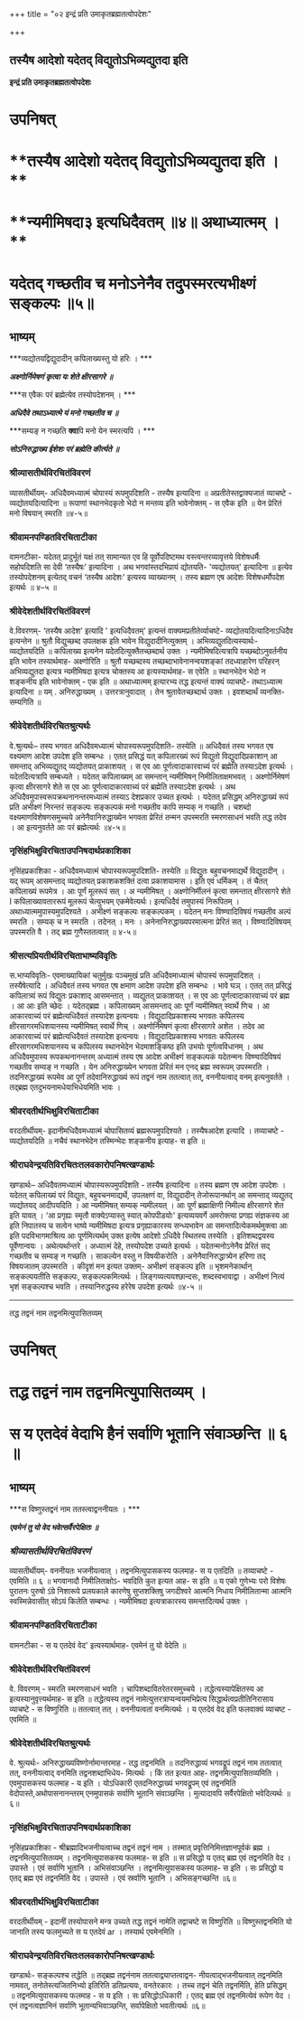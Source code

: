 +++
title = "०२ इन्द्रं प्रति उमाकृतब्रह्मतत्वोपदेशः"

+++


## तस्यैष आदेशो यदेतद् विद्युतोऽभिव्यद्युतदा इति

**इन्द्रं प्रति उमाकृतब्रह्मतत्वोपदेशः**

# **उपनिषत्**

# **तस्यैष आदेशो यदेतद् विद्युतोऽभिव्यद्युतदा इति । **

# **न्यमीमिषदा३ इत्यधिदैवतम् ॥४॥ अथाध्यात्मम् । **

# **यदेतद् गच्छतीव च मनोऽनेनैव तदुपस्मरत्यभीक्ष्णं सङ्कल्पः ॥५॥**

## **भाष्यम्**

***व्यद्योतयद्विद्युदादीन् कपिलाख्यस्तु यो हरिः । ***

***अक्ष्णोर्निमेषणं कृत्वा यः शेते क्षीरसागरे ॥***

***स एवैकः परं ब्रह्मेत्येव तस्योपदेशनम् । ***

***अधिदैवे तथाऽध्यात्मे यं मनो गच्छतीव च ॥***

***सम्यङ् न गच्छति **क्वा**पि मनो येन स्मरत्यपि । ***

***सोऽनिरुद्धाख्य ईशेशः परं ब्रह्मेति कीर्त्यते ॥***

### **श्रीव्यासतीर्थविरचितंविवरणं**

व्यासतीर्थीयम्- अधिदैवमध्यात्मं चोपास्यं रूपमुपदिशति - तस्यैष इत्यादिना ॥ अप्रतीतेस्तद्वाक्यजातं व्याचष्टे - व्यद्योतयदित्यादिना ॥ रूपाणां स्थानभेदकृतो भेदो न मन्तव्य इति भावेनोक्तम् - स एवैक इति ॥ येन प्रेरितं मनो विषयान् स्मरति ॥४-५॥

### **श्रीवामनपण्डितविरचिताटीका**

वामनटीका- यदेतत् प्रादुर्भूतं यक्षं तत् सामान्यत एव हि पूर्वोपदिष्टमथ वस्त्वन्तरव्यावृत्तये विशेषधर्मैः सहोपदिशति सा देवी ‘तस्यैषः’ इत्यादिना । अथ भगवांस्तदभिप्रायं द्योतयति- 'व्यद्योतयत्' इत्यादिना ॥ इत्येव तस्योपदेशनम् इत्येतद् वचनं ‘तस्यैष आदेशः' इत्यस्य व्याख्यानम् । तस्य ब्रह्मण एष आदेशः विशेषधर्मोपदेश इत्यर्थः ॥ ४–५ ॥

### **श्रीवेदेशतीर्थविरचितंविवरणं**

वे.विवरणम्- ‘तस्यैष आदेश' इत्यादि ' इत्यधिदैवतम्' इत्यन्तं वाक्यमप्रतीतेर्व्याचष्टे- व्यद्योतयदित्यादिनाऽधिदैव इत्यन्तेन ॥ श्रुतौ विद्युच्छब्द उपलक्षक इति भावेन विद्युदादीनित्युक्तम् । अभिव्यद्युतदित्यस्यार्थः- व्यद्योतयदिति ॥ कपिलाख्य इत्यनेन यदेतदित्युक्तैतच्छब्दार्थ उक्तः । न्यमीमिषदित्यत्रापि यच्छब्दोऽनुवर्तनीय इति भावेन तस्यार्थमाह- अक्ष्णोरिति ॥ श्रुतौ यच्छब्दस्य तच्छब्दाभावेनानन्वयशङ्कां तदध्याहारेण परिहरन् अभिव्यद्युतदा इत्यत्र न्यमीमिषदा इत्यत्र चोक्तस्य आ इत्यस्यार्थमाह- स एवेति ॥ स्थानभेदेन भेदो न शङ्कनीय इति भावेनोक्तम् - एक इति ॥ अथाध्यात्मम् इत्यारभ्य तद्ध इत्यन्तं वाक्यं व्याचष्टे- तथाऽध्यात्म इत्यादिना ॥ यम् . अनिरुद्धाख्यम् । उत्तरत्रानुवादात् । तेन श्रुतावेतच्छब्दार्थ उक्तः । इवशब्दार्थं व्यनक्ति- सम्यगिति ॥

### **श्रीवेदेशतीर्थविरचितश्रुत्यर्थः**

वे.श्रुत्यर्थः– तस्य भगवत अधिदैवमध्यात्मं चोपास्यरूपमुपदिशति- तस्येति ॥ अधिदैवतं तस्य भगवत एष वक्ष्यमाण आदेश उपदेश इति सम्बन्धः । एतत् प्रसिद्धं यत् कपिलारख्यं रूपं विद्युतो विद्युदादिप्रकाशान् आ समन्ताद् अभिव्यद्युतद् व्यद्योतयत् प्राकाशयत् । स एव आः पूर्णत्वादाकारवाच्यं परं ब्रह्मेति तस्याऽदेश इत्यर्थः । यदेतदित्यत्रापि सम्बध्यते । यदेतत् कपिलाख्यम् आ समन्तान् न्यमीमिषन् निमीलिताक्षमभवत् । अक्ष्णोर्निमेषणं कृत्वा क्षीरसागरे शेते स एव आः पूर्णत्वादाकारवाच्यं परं ब्रह्मेति तस्याऽदेश इत्यर्थः । अथ अधिदैवमुपास्वरूपक्रथनानन्तरमध्यात्मं तस्याऽ देशप्रकार उच्यत इत्यर्थः । यदेतत् प्रसिद्धम् अनिरुद्धाख्यं रूपं प्रति अभीक्ष्णं निरन्तरं सङ्कल्पः सङ्कल्पकं मनो गच्छतीव कापि सम्यक् न गच्छति । चशब्दो वक्ष्यमाणविशेषणसमुच्चये अनेनैवानिरुद्धाख्येन भगवता प्रेरितं तन्मन उपस्मरति स्मरणसाधनं भवति तद्ध तदेव । आ इत्यनुवर्तते आः परं ब्रह्मेत्यर्थः ॥४-५॥

### **नृसिंहभिक्षुविरचिताउपनिषदार्थप्रकाशिका**

नृसिंहप्रकाशिका - अधिदैवमध्यात्मं चोपास्यरूपमुपदिशति- तस्येति ॥ विद्युतः बहुवचनमाद्यर्थे विद्युदादीन् । यद् रूपम् आसमन्ताद् व्यद्योतयत् प्रकाशकशक्तिं दत्वा प्रकाशयामास । इति एवं धर्मिकम् । तं चैतत् कपिलाख्यं रूपमेत्र । आः पूर्णं मूलरूपं सत् । अ न्यमीमिषत् । अक्ष्णोनिर्मीलनं कृत्वा समन्तात् क्षीरसागरे शेते I कपिलाख्यावताररूपं मूलरूपं चेत्युभयम् एकमेवेत्यर्थः। इत्यधिदैवं तमुपास्यं निरूपितम् । अथाध्यात्ममुपास्यमुपदिश्यते । अभीक्ष्णं सङ्कल्पः सङ्कल्पकम् । यदेतन् मनः विष्ण्वादिविषयं गच्छतीव अल्पं स्मरति । सम्यक् च न स्मरति । तदेनत् । मनः । अनेनानिरुद्धाख्यपरमात्मना प्रेरितं सत् । विष्ण्वादिविषयम् उपस्मरति वै । तद् ब्रह्म गुणैस्ततत्वात् ॥ ४-५॥

### **श्रीसत्यप्रियतीर्थविरचिताभाष्यविवृतिः**

स.भाप्यविवृतिः- एवमाख्यायिकां चतुर्मुखः पञ्चमुखं प्रति अधिदैवमाध्यात्मं चोपास्यं रूपमुपादिशत् । तस्यैषेत्यादि । अधिदैवतं तस्य भगवत एष क्षमाण आदेश उपदेश इति सम्बन्धः । भावे घञ् । एतत् तत् प्रसिद्धं कपिलात्र्यं रूपं विद्युतः प्रकाशाद् आसमन्तात् । व्यद्युतत् प्राकाशयत् । स एव आः पूर्णत्वादाकारवाच्यं परं ब्रह्म । आ आः इति च्छेदः । यदेतद्ब्रह्म । कपिलाख्यम् आसमन्ताद् आः पूर्णं न्यमीमिषत् स्वार्थे णिच । आ आकारवाच्यं परं ब्रह्मेत्यधिदैवतं तस्यादेश इत्यन्वयः । विद्युदादिप्रकाशस्य भगवतः कपिलस्य क्षीरसागरमधिशयानस्य न्यमीमिषत् स्वार्थे णिच् । अक्ष्णोर्निमेषणं कृत्वा क्षीरसागरे अशेत । तदेव आ आकारवाच्यं परं ब्रह्मेत्यधिदैवतं तस्यादेश इत्यन्वयः । विद्युदादिप्रकाशस्य भगवतः कपिलस्य क्षीरसागरमधिशयानस्य च कपिलस्य स्थानभेदेन भेदमाशङ्किष्ठ इति उभयोः पूर्णत्वविधानम् । अथ अधिदैवमुपास्य रूपकथनानन्तरम् अध्यात्मं तस्य एष आदेश अभीक्ष्णं सङ्कल्पकं यदेतन्मनः विष्ण्वादिविषयं गच्छतीव सम्यङ् न गच्छति । येन अनिरुद्धाख्येन भगवता प्रेरितं मन एनद् ब्रह्म स्वरूपम् उपस्मरति । तदनिरुद्धाख्यं रूपमेव आ पूर्णं तदेवानिरुद्धाख्यं रूपं तद्वनं नाम ततत्वात् तत्, वननीयत्वाद् वनम् इत्यनुवर्तते । तद्ब्रह्म एतदुभयनामधेयाभिधेयमिति भावः ।

### **श्रीवरदतीर्थभिक्षुविरचिताटीका**

वरदतीर्थीयम्- इदानीमधिदैवमध्यात्मं चोपासितव्यं ब्रह्मरूपमुपदिश्यते । तस्यैषआदेश इत्यादि । तव्याचष्टे - व्यद्योतयदिति ॥ नचैवं स्थानभेदेन तस्मिन्भेदः शङ्कनीय इत्याह- स इति ॥

### **श्रीराघवेन्द्रयतिविरचितःतलवकारोपनिषत्खण्डार्थः**

खण्डार्थः– अधिदैवतमध्यात्मं चोपास्यरूपमुपदिशति - तस्यैष इत्यादिना ॥ तस्य ब्रह्मण एष आदेश उपदेशः । यदेतत् कपिलाख्यं परं विद्युतः, बहुवचनमाद्यर्थे, उपलक्षणं वा, विद्युदादीन् तेजोरूपानर्थान् आ समन्ताद् व्यद्युतद् व्यद्योतयद् आदीपयदिति । आ न्यमीमिषत् सम्यक् न्यमीलयत् । आः पूर्णं ब्रह्माक्षिणी निमील्य क्षीरसागरे शेत इति यावत् । ‘आ प्रगृह्यः स्मृतौ वाक्येऽप्यास्तु स्यात् कोपपीडयोः' इत्यव्ययवर्गे अमरोक्त्या प्रगह्य संज्ञकस्य आ इति निपातस्य च सत्वेन भाष्ये न्यमीमिषदा इत्यत्र प्रगृह्याकारस्य सन्ध्यभावेन आ समन्तादित्येकमर्थमुक्त्वा आः इति पदविभागमाश्रित्य आः पूर्णमित्यर्थम् उक्त इत्येष आदेशो ऽधिदैवे स्थितस्य तस्येति । इतिशब्दद्वयस्य पूर्वेणान्वयः । अथेत्यर्थान्तरे । अध्यात्मं देहे, तस्योपदेश उच्यते इत्यर्थः । यदेतन्मनोऽनेनैव प्रेरितं सद् गच्छतीव च सम्यङ् न गच्छति । साकल्येन वस्तु न विषयीकरोति । अनेनैवानिरुद्धात्र्येन हरिणा तद् विषयजातम् उपस्मरति । कीदृशं मन इत्यत उक्तम्- अभीक्ष्णं सङ्कल्प इति ॥ भृशमनेकार्थान् सङ्कल्पयतीति सङ्कल्पः, सङ्कल्पकमित्यर्थः । लिङ्गव्यत्ययश्छान्दसः, शब्दस्वभावाद्वा । अभीक्ष्णं नित्यं भृशं सङ्कल्पश्च भवति । तस्यानिरुद्धस्य हरेरेष उपदेश इत्यर्थः ॥४-५ ॥

------------------------------------------------------------------------

तद्ध तद्वनं नाम तद्वनमित्युपासितव्यम्

# **उपनिषत्**

# **तद्ध तद्वनं नाम तद्वनमित्युपासितव्यम् ।**

# **स य एतदेवं वेदाभि हैनं सर्वाणि भूतानि संवाञ्छन्ति ॥ ६ ॥**

## **भाष्यम्**

***स विष्णुस्तद्वनं नाम ततस्त्वाद्वननीयतः । ***

***एवमेनं तु यो वेद भवेत्सर्वैरपेक्षितः ॥***

### ***श्रीव्यासतीर्थविरचितंविवरणं***

व्यासतीर्थीयम्- वननीयतः भजनीयत्वात् । तद्वनमित्युपासकस्य फलमाह- स य एतदिति ॥ तव्याचष्टे - एवमिति ॥ ६ ॥ भगवानादौ निमीलिताक्षोऽ- भवदिति कुत इत्यत आह- स इति ॥ य एको गुणेभ्यः परो विशेषः पुरातनः पुरुषो ऽंग्रे निशारूपे प्रलयकाले कारणेषु सुप्तशक्तिषु जगदीश्वरे आत्मनि निधाय निमीलितान्मा आत्मनि स्वस्मिन्नेवासीत् सोऽयं किलेति सम्बन्धः । न्यमीमिषदा इत्यत्राकारस्य समन्तादित्यर्थ उक्तः ।

### **श्रीवामनपण्डितविरचिताटीका**

वामनटीका - स य एतदेवं वेद' इत्यस्यार्थमाह- एवमेनं तु यो वेदेति ॥

### **श्रीवेदेशतीर्थविरचितंविवरणं**

वे. विवरणम् - स्मरति स्मरणसाधनं भवति । चापिशब्दावितरेतरसमुच्चये । तद्धेत्यस्यापेक्षितस्य आ इत्यस्यानुवृत्त्यर्थमाह- स इति ॥ तद्धेत्यस्य तद्वनं नामेत्युत्तरत्राप्यन्वयमभिप्रेत्य सिद्धार्थत्वप्रतीतिनिरासाय व्याचष्टे - स विष्णुरिति ॥ ततत्वात् तत् । वननीयत्वतां वनमित्यर्थः । य एतदेवं वेद इति फलवाक्यं व्याचष्ट - एवमिति ॥

### **श्रीवेदेशतीर्थविरचितश्रुत्यर्थः**

वे. श्रुत्यर्थः- अनिरुद्धाख्यविष्णोर्नामान्तरमाह - तद्ध तद्वनमिति ॥ तदनिरुद्धाव्यं भगवद्रूपं तद्वनं नाम ततत्वात् तत्, वननीयत्वाद् वनमिति तद्वनशब्दाभिधेय- मित्यर्थः । किं तत इत्यत आह- तद्वनमित्युपासितव्यमिति । एवमुपासकस्य फलमाह - य इति । योऽधिकारी एतदनिरुद्धाख्यं भगवद्रूपम् एवं तद्वनमिति वेदोपास्ते,अथोपासनानन्तरम् एनमुपासकं सर्वाणि भूतानि संवाञ्छन्ति । मुत्यादावपि सर्वैरपेक्षितो भवेदित्यर्थः ॥६॥

### **नृसिंहभिक्षुविरचिताउपनिषदार्थप्रकाशिका**

नृसिंहप्रकाशिका - श्रीब्रह्मादिभजनीयत्वाच्च तद्वनं तद्वनं नाम । तस्मात् प्रवृत्तिनिमित्तज्ञानपूर्वकं ब्रह्म । तद्वनमित्युपासितव्यम् । तद्वनमित्युपासकस्य फलमाह- स इति ॥ स प्रसिद्धो य एतद् ब्रह्म एवं तद्वनमिति वेद । उपास्ते । एवं सर्वाणि भूतानि । अभिसंवाञ्छन्ति । तद्वनमित्युपासकस्य फलमाह- स इति । सः प्रसिद्धो य एतद् ब्रह्म एवं तद्वनमिति वेद । उपास्ते । एवं स्रर्वाणि भूतानि । अभिसङ्गच्छन्ति ॥६॥

### **श्रीवरदतीर्थभिक्षुविरचिताटीका**

वरदतीर्थीयम् - इदानीं तस्योपासने मन्त्र उच्यते तद्ध तद्वनं नामेति तद्वाचष्टे स विष्णुरिति ॥ विष्णुस्तद्वनमिति यो जानाति तस्य फलमुच्यते स य एतदेवं ar । तस्यार्थ एवमेनमिति ।

### **श्रीराघवेन्द्रयतिविरचितःतलवकारोपनिषत्खण्डार्थः**

खण्डार्थः- सङ्कल्पश्च तद्धेति ॥ तद्ब्रह्म तद्वनंनाम ततत्वाद्व्याप्तत्वाद्वन- नीयत्वाद्भजनीयत्वात् तद्वनमिति नामवत्, तनोतेस्त्यजितनिभ्यो इतिरिति डतिप्रत्ययः, वनतेरकारः । तच्च तद्वनं चेति तद्वनर्मिति, हेति प्रसिद्धम् ॥ तद्वनमित्युपासकस्य फलमाह - स य इति । सः प्रसिद्धोऽधिकारी । एतद् ब्रह्म एवं तद्वनमित्येवं रूपेण वेद । एनं तद्वनत्वज्ञानिनं सर्वाणि भूतान्यभिवाञ्छन्ति, सर्वापेक्षितो भवतीत्यर्थः ॥६॥

